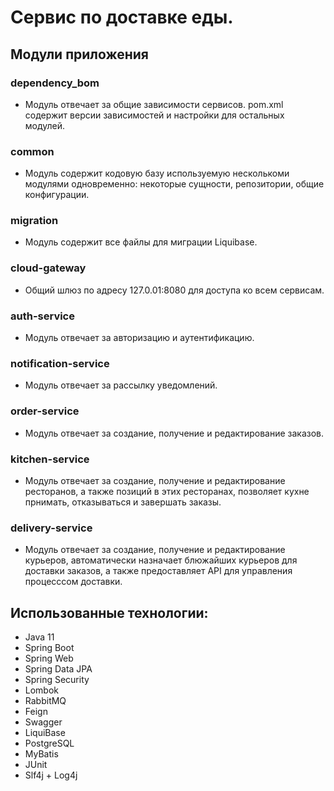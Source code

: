 # Сервис по доставке еды.

## Модули приложения

### dependency_bom
* Модуль отвечает за общие зависимости сервисов. pom.xml содержит версии зависимостей и настройки для остальных модулей.

### common

* Модуль содержит кодовую базу используемую несколькоми модулями одновременно: некоторые сущности, репозитории, общие конфигурации.

### migration

* Модуль содержит все файлы для миграции Liquibase.

### cloud-gateway

* Общий шлюз по адресу 127.0.01:8080 для доступа ко всем сервисам.

### auth-service

* Модуль отвечает за авторизацию и аутентификацию.

### notification-service

* Модуль отвечает за рассылку уведомлений.

### order-service

* Модуль отвечает за создание, получение и редактирование заказов.

### kitchen-service

* Модуль отвечает за создание, получение и редактирование ресторанов, а также позиций в этих ресторанах, позволяет кухне прнимать, отказываться и завершать заказы.

### delivery-service

* Модуль отвечает за создание, получение и редактирование курьеров, автоматически назначает блюжайших курьеров для доставки заказов, а также предоставляет API для управления процесссом доставки.


## Использованные технологии:
* Java 11
* Spring Boot
* Spring Web
* Spring Data JPA
* Spring Security
* Lombok
* RabbitMQ
* Feign
* Swagger
* LiquiBase
* PostgreSQL
* MyBatis
* JUnit
* Slf4j + Log4j

